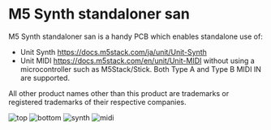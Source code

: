 # M5 Synth standaloner san

M5 Synth standaloner san is a handy PCB which enables standalone use of:
- Unit Synth https://docs.m5stack.com/ja/unit/Unit-Synth 
- Unit MIDI https://docs.m5stack.com/en/unit/Unit-MIDI
without using a microcontroller such as M5Stack/Stick. 
Both Type A and Type B MIDI IN are supported.

All other product names other than this product are trademarks or registered trademarks of their respective companies.

![top](https://github.com/user-attachments/assets/aa5a5111-504f-48a3-8449-afc847e180ef)
![bottom](https://github.com/user-attachments/assets/2cb2a695-627d-4f22-9f91-3cd29dcf2ef3)
![synth](https://github.com/user-attachments/assets/e20867c3-c6a4-4540-91fb-c6efad775353)
![midi](https://github.com/user-attachments/assets/faef4ad1-3bd8-4720-bcaf-83ac0e02bd29)
